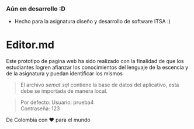 ### Aún en desarrollo :D

- Hecho para la asignatura diseño y desarrollo de software ITSA :)

# Editor.md

Este prototipo de pagina web ha sido realizado con la finalidad de que los estudiantes logren afianzar los conocimientos del lenguaje de la escencia y de la asignatura y puedan identificar los mismos

> El archivo *semat.sql*  contiene la base de datos del aplicativo, esta debe se importada de manera local.

> Por defecto: 
	Usuario: prueba4  
	Contraseña: 123

De Colombia con ❤ para el mundo

